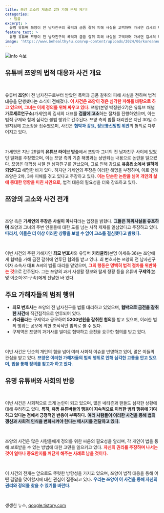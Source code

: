 ```yaml
---
title: 쯔양 고소장 제출로 2차 가해 문제 제기!
categories:
  - 법률
excerpt: >
  유명 유튜버 쯔양이 전 남자친구의 폭력과 금품 갈취 피해 사실을 고백하며 가세연 김세의 대표를 고소했다. 이 사건은 2차 피해가 극심해 고소 결심에 이른 것으로, 진실 공방이 뜨거워지고 있다.
feature_text: >
  유명 유튜버 쯔양이 전 남자친구의 폭력과 금품 갈취 피해 사실을 고백하며 가세연 김세의 대표를 고소했다. 이 사건은 2차 피해가 극심해 고소 결심에 이른 것으로, 진실 공방이 뜨거워지고 있다.
image: 'https://www.behealthy4u.com/wp-content/uploads/2024/06/koreanews.jpg'
---
```


<p><img src="https://www.behealthy4u.com/wp-content/uploads/2024/06/koreanews.jpg" alt="info 속보" /></p>

<h2 data-ke-size="size26">유튜버 쯔양의 법적 대응과 사건 개요</h2>

<p data-ke-size="size16">&nbsp;</p>

<p>유튜버 <b>쯔양</b>이 전 남자친구로부터 받았던 폭력과 금품 갈취의 피해 사실을 전하며 법적 대응을 단행했다는 소식이 전해졌다. <b><span style="color: #ee2323;">이 사건은 쯔양이 겪은 심각한 피해를 바탕으로 하고 있으며, 그녀는 이제 정의를 위해 싸우고 있다.</span></b> 쯔양(본명 박정원·27)은 유튜브 채널 <b>가로세로연구소</b>(가세연)의 김세의 대표를 <b><span style="background-color: #21538527;">검찰에 고소</span></b>하는 절차를 진행하였으며, 이는 법적 규제와 함께 심각한 불법 행위로 간주된다. 쯔양 측의 법률 대리인은 지난 30일 수원지검에 고소장을 접수했으며, 사건은 <b><span style="color: #1a5490;">협박과 강요, 정보통신망법 위반</span></b>의 혐의로 다루어지고 있다. </p>

<p data-ke-size="size16">&nbsp;</p>

<p>가세연은 지난 29일의 <b>유튜브 라이브 방송</b>에서 쯔양과 그녀의 전 남자친구 사이에 있었던 일화를 주장했으며, 이는 쯔양 측의 기존 해명과는 상반되는 내용으로 논란을 일으켰다. 쯔양은 대학생 시절 전 남자친구를 만났으며, 그로 인해 강요로 <b>유흥업소에서 일하게 되었다고</b> 해명한 바가 있다. 하지만 가세연의 주장은 이러한 해명을 부정하며, 이로 인해 쯔양은 2차, 3차 피해를 겪고 있다고 주장하고 있다. <b><span style="color: #ee2323;">이는 단순한 논란을 넘어 개인의 삶에 중대한 영향을 미친 사안으로,</span></b> 법적 대응의 필요성을 더욱 강조하고 있다.</p>

<h2 data-ke-size="size26">쯔양의 고소와 사건 전개</h2>

<p data-ke-size="size16">&nbsp;</p>

<p>쯔양 측은 <b>가세연의 주장은 사실이 아니다</b>라는 입장을 밝혔다. <b><span style="background-color: #21538527;">그들은 허위사실을 유포하며</span></b> 쯔양과 그녀의 주변 인물들에 대한 도를 넘는 사적 제재를 일삼았다고 주장하고 있다. <b><span style="color: #1a5490;">따라서, 이들은 더 이상 이러한 상황을 보낼 수 없어 고소를 결심했다고 밝혔다.</span></b> </p>

<p data-ke-size="size16">&nbsp;</p>

<p>이번 사건의 주된 가해자인 <b>최모 변호사</b>와 유튜버 <b>카라큘라</b>(본명 이세욱·36)는 쯔양에게 협박을 가해 금전 갈취에 연루된 혐의를 받고 있다. 최 변호사는 쯔양의 전 남자친구이자 소속사 대표 A씨의 법률 대리를 맡았으며, <b><span style="color: #ee2323;">그의 행동은 명백히 법적 절차를 위반하는 것</span></b>으로 간주된다. 그는 쯔양의 과거 사생활 정보와 탈세 정황 등을 유튜버 <b>구제역</b>(본명 이준희·31·구속)에게 전달한 바 있다.</p>

<h2 data-ke-size="size26">주요 가해자들의 범죄 행위</h2>

<ul>
    <li><b>최모 변호사</b>는 쯔양의 전 남자친구를 법률 대리하고 있었으며, <b><span style="background-color: #21538527;">협박으로 금전을 갈취한 사건</span></b>에 직간접적으로 연루되어 있다.</li>
    <li><b>카라큘라</b>는 구제역과 공모하여 <b>5200만원을 갈취한 혐의</b>를 받고 있으며, 이러한 범죄 행위는 공모에 의한 조직적인 범죄로 볼 수 있다.</li>
    <li>구제역은 쯔양의 과거사를 빌미로 협박하고 금전을 요구한 혐의를 받고 있다.</li>
</ul>

<p data-ke-size="size16">&nbsp;</p>

<p>이번 사건은 단순히 개인의 힘을 넘어 여러 사회적 이슈를 반영하고 있어, 많은 이들의 관심을 받고 있다. <b><span style="color: #1a5490;">쯔양은 이러한 가해자들의 범죄 행위로 인해 심각한 고통을 안고 있으며, 법을 통해 정의를 찾고자 하고 있다.</span></b> </p>

<h2 data-ke-size="size26">유명 유튜버와 사회의 반응</h2>

<p data-ke-size="size16">&nbsp;</p>

<p>이번 사건은 사회적으로 크게 논란이 되고 있으며, 많은 네티즌과 팬들도 심각한 상황에 대해 우려하고 있다. <b>특히, 유명 유튜버들의 행동이 지속적으로 이러한 범죄 행위에 기여하고 있다는 점에서 긍정적인 반응이 부족하다.</b> <b><span style="background-color: #21538527;">여러 사람들이 이러한 사건을 통해 법의 갱신과 사회적 인식을 변화시켜야 한다는 메시지를 전달하고 있다.</span></b></p>

<p data-ke-size="size16">&nbsp;</p>

<p>쯔양의 사건은 많은 사람들에게 정의를 위한 싸움의 필요성을 알리며, 각 개인이 법을 통해 보호받을 수 있는 방법에 대한 고민을 일으키고 있다. <b><span style="color: #ee2323;">자신의 권리를 주장하며 나서는 것이 얼마나 중요한지를 깨닫게 해주는 사례로 남을 것이다.</span></b> </p>

<p data-ke-size="size16">&nbsp;</p>

<p>이 사건의 전개는 앞으로도 뚜렷한 방향성을 가지고 있으며, 쯔양이 법적 대응을 통해 어떤 결말을 맞이할지에 대한 관심이 집중되고 있다. <b><span style="color: #1a5490;">우리는 쯔양이 이 사건을 통해 자신의 권리와 정의를 찾을 수 있기를 바란다.</span></b></p>

<p><p data-ke-size="size16">&nbsp;</p> </p>
생생한 뉴스, <a href="https://qoogle.tistory.com" rel="dofollow">qoogle.tistory.com</a>


